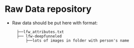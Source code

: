 # Raw Data repository
* Raw data should be put here with format:

        ├──lfw_attributes.txt
        ├── lfw-deepfunneled
            ├──lots of images in folder with person's name
